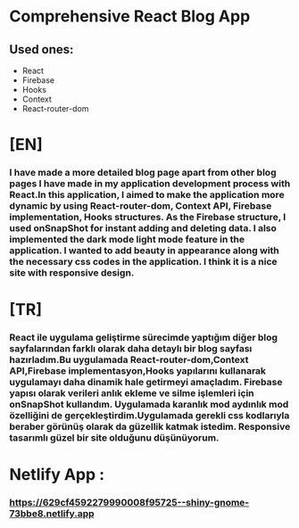 # Comprehensive React Blog App



## Used ones:

* React
* Firebase
* Hooks
* Context
* React-router-dom

# [EN]

### I have made a more detailed blog page apart from other blog pages I have made in my application development process with React.In this application, I aimed to make the application more dynamic by using React-router-dom, Context API, Firebase implementation, Hooks structures. As the Firebase structure, I used onSnapShot for instant adding and deleting data. I also implemented the dark mode light mode feature in the application. I wanted to add beauty in appearance along with the necessary css codes in the application. I think it is a nice site with responsive design.

# [TR]

### React ile uygulama geliştirme sürecimde yaptığım diğer blog sayfalarından farklı olarak daha detaylı bir blog sayfası hazırladım.Bu uygulamada React-router-dom,Context API,Firebase implementasyon,Hooks yapılarını kullanarak uygulamayı daha dinamik hale getirmeyi amaçladım. Firebase yapısı olarak verileri anlık ekleme ve silme işlemleri için onSnapShot kullandım. Uygulamada karanlık mod aydınlık mod özelliğini de gerçekleştirdim.Uygulamada gerekli css kodlarıyla beraber görünüş olarak da güzellik katmak istedim. Responsive tasarımlı güzel bir site olduğunu düşünüyorum.



# Netlify App :

### https://629cf4592279990008f95725--shiny-gnome-73bbe8.netlify.app






